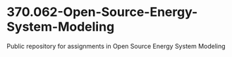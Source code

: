 # 370.062-Open-Source-Energy-System-Modeling
Public repository for assignments in Open Source Energy System Modeling
